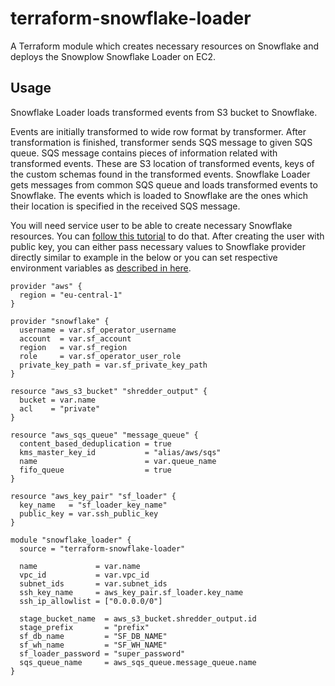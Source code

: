 # terraform-snowflake-loader

A Terraform module which creates necessary resources on Snowflake and deploys the Snowplow Snowflake Loader on EC2.

## Usage

Snowflake Loader loads transformed events from S3 bucket to Snowflake. 

Events are initially transformed to wide row format by transformer. After transformation is finished, transformer sends SQS message to given SQS queue. SQS message contains pieces of information related with transformed events. These are S3 location of transformed events, keys of the custom schemas found in the transformed events. Snowflake Loader gets messages from common SQS queue and loads transformed events to Snowflake. The events which is loaded to Snowflake are the ones which their location is specified in the received SQS message.

You will need service user to be able to create necessary Snowflake resources. You can [follow this tutorial][snowflake-service-user-tutorial] to do that. After creating the user with public key, you can either pass necessary values to Snowflake provider directly similar to example in the below or you can set respective environment variables as [described in here][snowflake-env-vars].

```hcl
provider "aws" {
  region = "eu-central-1"
}

provider "snowflake" {
  username = var.sf_operator_username
  account  = var.sf_account
  region   = var.sf_region
  role     = var.sf_operator_user_role
  private_key_path = var.sf_private_key_path
}

resource "aws_s3_bucket" "shredder_output" {
  bucket = var.name
  acl    = "private"
}

resource "aws_sqs_queue" "message_queue" {
  content_based_deduplication = true
  kms_master_key_id           = "alias/aws/sqs"
  name                        = var.queue_name
  fifo_queue                  = true
}

resource "aws_key_pair" "sf_loader" {
  key_name   = "sf_loader_key_name"
  public_key = var.ssh_public_key
}

module "snowflake_loader" {
  source = "terraform-snowflake-loader"

  name             = var.name
  vpc_id           = var.vpc_id
  subnet_ids       = var.subnet_ids
  ssh_key_name     = aws_key_pair.sf_loader.key_name
  ssh_ip_allowlist = ["0.0.0.0/0"]

  stage_bucket_name  = aws_s3_bucket.shredder_output.id
  stage_prefix       = "prefix"
  sf_db_name         = "SF_DB_NAME"
  sf_wh_name         = "SF_WH_NAME"
  sf_loader_password = "super_password"
  sqs_queue_name     = aws_sqs_queue.message_queue.name
}
```

[snowflake-service-user-tutorial]: https://quickstarts.snowflake.com/guide/terraforming_snowflake/index.html?index=..%2F..index#2
[snowflake-env-vars]: https://quickstarts.snowflake.com/guide/terraforming_snowflake/index.html?index=..%2F..index#3
